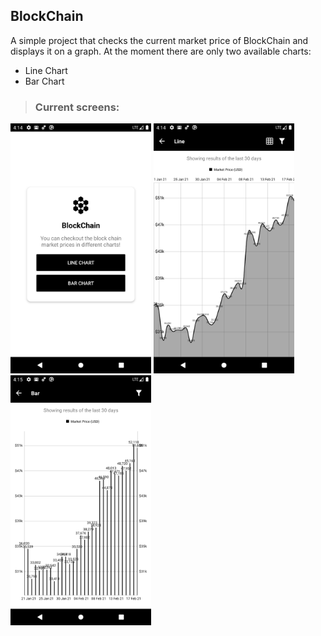 ## BlockChain

A simple project that checks the current market price of BlockChain and displays it on a graph.
At the moment there are only two available charts:

- Line Chart 
- Bar Chart

> ### Current screens:

<img src="home_screen.png" height=400/> <img src="line_chart.png" height=400/> <img src="bar_chart.png" height=400/> 
